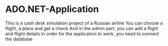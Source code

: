 # ADO.NET-Application
This is a cash desk simulation project of a Russian airline
You can choose a flight, a place and get a check
And in the admin part, you can add a flight and flight details
In order for the application to work, you need to connect the database
